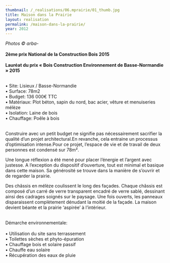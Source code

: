 ```yaml
---
thumbnail: /_realisations/06.mprairie/01_thumb.jpg
title: Maison dans la Prairie
layout: realisation
permalink: /maison-dans-la-prairie/
year: 2012
---
```


<i>Photos © arba-</i>
<br><br><B>2ème prix National de la Construction Bois 2015​</B>
<br><br><B>Lauréat du ​prix « Bois Construction Environnement de Basse-Normandie » 201​​​​​5​</B>

<br>&bull; Site: Lisieux / Basse-Normandie
<br>&bull; Surface: 78m2
<br>&bull; Budget: 136 000€ TTC
<br>&bull; Matériaux: Plot béton, sapin du nord, bac acier, vêture et menuiseries mélèze
<br>&bull; Isolation: Laine de bois
<br>&bull; Chauffage: Poêle à bois

<br>Construire avec un petit budget ne signifie pas nécessairement sacrifier la qualité d’un projet architectural.En revanche, cela entraine un processus d’optimisation intense.Pour ce projet, l’espace de vie et de travail de deux personnes est condensé sur 78m².

Une longue réflexion a été mené pour placer l’énergie et l’argent avec justesse. A l’exception du dispositif d’ouverture, tout est minimal et basique dans cette maison. Sa générosité se trouve dans la manière de s’ouvrir et de regarder la prairie.

Des châssis en mélèze coulissent le long des façades. Chaque châssis est composé d’un carré de verre transparent encadré de verre sablé, dessinant ainsi des cadrages soignés sur le paysage.
Une fois ouverts, les panneaux disparaissent complètement dénudant la moitié de la façade. La maison devient béante et la prairie ‘aspirée’ à l’intérieur.

<br>Démarche environnementale: 
<br><br>&bull; Utilisation du site sans terrassement 
<br>&bull; Toilettes sèches et phyto-épuration 
<br>&bull; Chauffage bois et solaire passif 
<br>&bull; Chauffe eau solaire 
<br>&bull; Récupération des eaux de pluie